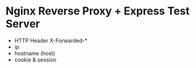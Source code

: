 # Nginx Reverse Proxy + Express Test Server

- HTTP Header X-Forwarded-* 
- ip
- hostname (host)
- cookie & session